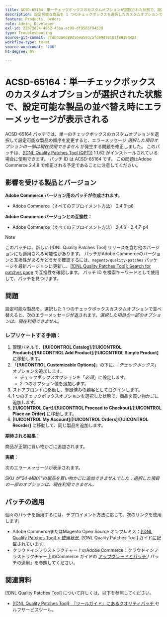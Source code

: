 ```yaml
---
title: ACSD-65164：単一チェックボックスのカスタムオプションが選択された状態で、設定可能な製品の並べ替え時にエラーメッセージが表示される
description: 設定可能な商品を 1 つのチェックボックスを選択したカスタムオプションで並べ替えると、「選択された商品の一部は現在利用できません」というエラーメッセージが表示されるAdobe Commerceの問題を修正するために、ACSD-65164 パッチを適用してください。
feature: Products, Orders
role: Admin, Developer
exl-id: 22b72d24-4852-45ba-ac98-df9565f94539
type: Troubleshooting
source-git-commit: 7fdb02a6d89d50ea593c5fd99d78101f89198424
workflow-type: tm+mt
source-wordcount: '406'
ht-degree: 0%

---
```


# ACSD-65164：単一チェックボックスのカスタムオプションが選択された状態で、設定可能な製品の並べ替え時にエラーメッセージが表示される

ACSD-65164 パッチでは、単一のチェックボックスのカスタムオプションを選択して設定可能な製品の順序を変更すると、エラーメッセージ *選択した項目オプションの一部は現在使用できません* が発生する問題を修正しました。 このパッチは、[[!DNL Quality Patches Tool (QPT)]](/help/tools/quality-patches-tool/quality-patches-tool-to-self-serve-quality-patches.md) 1.1.62 がインストールされている場合に使用できます。 パッチ ID は ACSD-65164 です。 この問題はAdobe Commerce 2.4.8 で修正される予定であることに注意してください。

## 影響を受ける製品とバージョン

**Adobe Commerce バージョン用のパッチが作成されます。**

* Adobe Commerce（すべてのデプロイメント方法） 2.4.6-p8

**Adobe Commerce バージョンとの互換性：**

* Adobe Commerce（すべてのデプロイメント方法） 2.4.6 - 2.4.7-p4

>[!NOTE]
>
>このパッチは、新しい [!DNL Quality Patches Tool] リリースを含む他のバージョンにも適用される可能性があります。 パッチがAdobe Commerceのバージョンと互換性があるかどうかを確認するには、`magento/quality-patches` パッケージを最新バージョンに更新し、[[!DNL Quality Patches Tool]: Search for patches page](https://experienceleague.adobe.com/tools/commerce-quality-patches/index.html?lang=ja) で互換性を確認します。 パッチ ID を検索キーワードとして使用して、パッチを見つけます。

## 問題

設定可能な製品を、選択した 1 つのチェックボックスカスタムオプションで並べ替えると、次のエラーメッセージが返されます。*選択した項目の一部のオプションは、現在利用できません*。

### レプリケートする手順：

1. 管理パネルで、**[!UICONTROL Catalog]**/**[!UICONTROL Products]**/**[!UICONTROL Add Product]**/**[!UICONTROL Simple Product]** に移動します。
1. 「**[!UICONTROL Customizable Options]**」の下に、「*チェックボックス*」オプションを追加します。
   * チェックボックスオプションを「*必須*」に設定します。
   * 2 つのオプション値を追加します。
1. ストアフロントに移動し、登録済みの顧客としてログインします。
1. 1 つのチェックボックスオプションを選択した状態で、商品を買い物かごに追加します。
1. **[!UICONTROL Cart]**/**[!UICONTROL Proceed to Checkout]**/**[!UICONTROL Place an Order]** に移動します。
1. **[!UICONTROL My Account]**/**[!UICONTROL Orders]**/**[!UICONTROL Reorder]** に移動して、同じ製品を追加します。

**期待される結果：**

商品が正常に買い物かごに追加されます。

**実績：**

次のエラーメッセージが表示されます。

*SKU が&quot;24-MB01&quot;の製品を買い物かごに追加できませんでした：選択した項目の一部のオプションは、現在利用できません。*

## パッチの適用

個々のパッチを適用するには、デプロイメント方法に応じて、次のリンクを使用します。

* Adobe CommerceまたはMagento Open Source オンプレミス：[[!DNL Quality Patches Tool] > 使用状況 &#x200B;](/help/tools/quality-patches-tool/usage.md) [!DNL Quality Patches Tool] ガイドに記載されています。
* クラウドインフラストラクチャー上のAdobe Commerce：クラウドインフラストラクチャー上のCommerce ガイドの [&#x200B; アップグレードとパッチ &#x200B;](https://experienceleague.adobe.com/docs/commerce-cloud-service/user-guide/develop/upgrade/apply-patches.html?lang=ja)/ パッチの適用」を参照してください。

## 関連資料

[!DNL Quality Patches Tool] について詳しくは、以下を参照してください。

* [[!DNL Quality Patches Tool]: 『ツールガイド』にあるクオリティパッチ &#x200B;](/help/tools/quality-patches-tool/quality-patches-tool-to-self-serve-quality-patches.md) セルフサービスツール。
